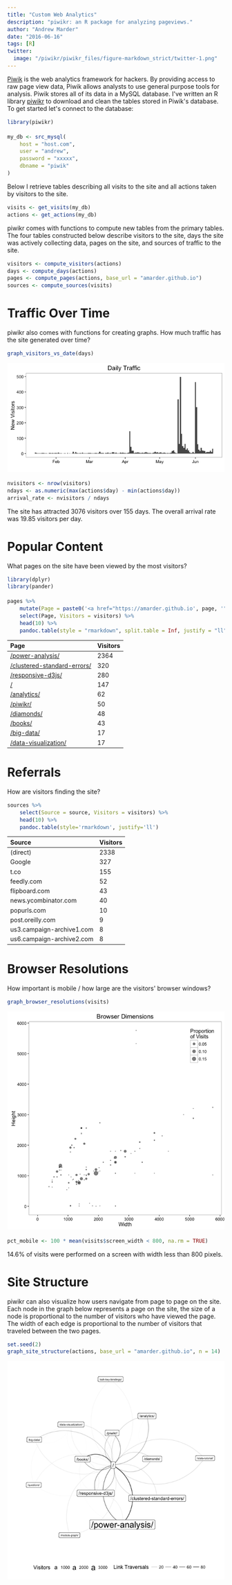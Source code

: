 ```yaml
---
title: "Custom Web Analytics"
description: "piwikr: an R package for analyzing pageviews."
author: "Andrew Marder"
date: "2016-06-16"
tags: [R]
twitter:
  image: "/piwikr/piwikr_files/figure-markdown_strict/twitter-1.png"
---
```




[Piwik][piwik] is the web analytics framework for hackers. By providing access to raw page view data, Piwik allows analysts to use general purpose tools for analysis. Piwik stores all of its data in a MySQL database. I've written an R library [piwikr][piwikr] to download and clean the tables stored in Piwik's database. To get started let's connect to the database:


```r
library(piwikr)

my_db <- src_mysql(
    host = "host.com",
    user = "andrew",
    password = "xxxxx",
    dbname = "piwik"
)
```



Below I retrieve tables describing all visits to the site and all actions taken by visitors to the site.


```r
visits <- get_visits(my_db)
actions <- get_actions(my_db)
```

piwikr comes with functions to compute new tables from the primary tables. The four tables constructed below describe visitors to the site, days the site was actively collecting data, pages on the site, and sources of traffic to the site.


```r
visitors <- compute_visitors(actions)
days <- compute_days(actions)
pages <- compute_pages(actions, base_url = "amarder.github.io")
sources <- compute_sources(visits)
```

# Traffic Over Time

piwikr also comes with functions for creating graphs. How much traffic has the site generated over time?


```r
graph_visitors_vs_date(days)
```

![](piwikr_files/figure-markdown_strict/traffic-1.png)

```r
nvisitors <- nrow(visitors)
ndays <- as.numeric(max(actions$day) - min(actions$day))
arrival_rate <- nvisitors / ndays
```

The site has attracted 3076 visitors over 155 days. The overall arrival rate was 19.85 visitors per day.

# Popular Content

What pages on the site have been viewed by the most visitors?


```r
library(dplyr)
library(pander)

pages %>%
    mutate(Page = paste0('<a href="https://amarder.github.io', page, '">', page, "</a>")) %>%
    select(Page, Visitors = visitors) %>%
    head(10) %>%
    pandoc.table(style = "rmarkdown", split.table = Inf, justify = "ll")
```



| Page                                                                                           | Visitors   |
|:-----------------------------------------------------------------------------------------------|:-----------|
| <a href="https://amarder.github.io/power-analysis/">/power-analysis/</a>                       | 2364       |
| <a href="https://amarder.github.io/clustered-standard-errors/">/clustered-standard-errors/</a> | 320        |
| <a href="https://amarder.github.io/responsive-d3js/">/responsive-d3js/</a>                     | 280        |
| <a href="https://amarder.github.io/">/</a>                                                     | 147        |
| <a href="https://amarder.github.io/analytics/">/analytics/</a>                                 | 62         |
| <a href="https://amarder.github.io/piwikr/">/piwikr/</a>                                       | 50         |
| <a href="https://amarder.github.io/diamonds/">/diamonds/</a>                                   | 48         |
| <a href="https://amarder.github.io/books/">/books/</a>                                         | 43         |
| <a href="https://amarder.github.io/big-data/">/big-data/</a>                                   | 17         |
| <a href="https://amarder.github.io/data-visualization/">/data-visualization/</a>               | 17         |

# Referrals

How are visitors finding the site?


```r
sources %>%
    select(Source = source, Visitors = visitors) %>%
    head(10) %>%
    pandoc.table(style='rmarkdown', justify='ll')
```



| Source                    | Visitors   |
|:--------------------------|:-----------|
| (direct)                  | 2338       |
| Google                    | 327        |
| t.co                      | 155        |
| feedly.com                | 52         |
| flipboard.com             | 43         |
| news.ycombinator.com      | 40         |
| popurls.com               | 10         |
| post.oreilly.com          | 9          |
| us3.campaign-archive1.com | 8          |
| us6.campaign-archive2.com | 8          |

# Browser Resolutions

How important is mobile / how large are the visitors' browser windows?


```r
graph_browser_resolutions(visits)
```

![](piwikr_files/figure-markdown_strict/resolutions-1.png)

```r
pct_mobile <- 100 * mean(visits$screen_width < 800, na.rm = TRUE)
```

14.6% of visits were performed on a screen with width less than 800 pixels.

# Site Structure

piwikr can also visualize how users navigate from page to page on the site. Each node in the graph below represents a page on the site, the size of a node is proportional to the number of visitors who have viewed the page. The width of each edge is proportional to the number of visitors that traveled between the two pages.


```r
set.seed(2)
graph_site_structure(actions, base_url = "amarder.github.io", n = 14)
```

![](piwikr_files/figure-markdown_strict/structure-1.png)



[piwik]: http://piwik.org/
[piwikr]: https://github.com/amarder/piwikr
